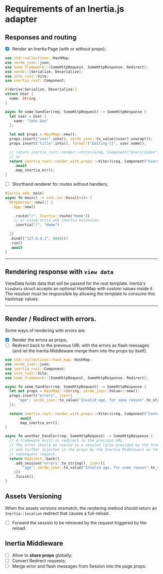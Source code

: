 # Requirements of an Inertia.js adapter

## Responses and routing
- [x] Render an Inertia Page (with or without props);

```rust
use std::collections::HashMap;
use serde_json::json;
use some_framework::{SomeHttpRequest, SomeHttpResponse, Redirect};
use serde::{Serialize, Deserialize};
use vite_rust::Vite;
use inertia_rust::Component;

#[derive(Serialize, Deserialize)]
struct User {
  name: String
}

async fn some_handler(req: SomeHttpRequest) -> SomeHttpResponse {
  let user = User {
    name: "John Doe"
  };
  
  let mut props = HashMap::new();
  props.insert("user".into(), serde_json::to_value(&user).unwrap());
  props.insert("title".into(), format!("Editing {}", user.name));

  // return inertia_rust::render::<Vite>(&req, Component("Users/Index".into()))
  // or
  return inertia_rust::render_with_props::<Vite>(&req, Component("Users/Index".into()), props)
    .await
    .map_inertia_err();
}
```

- [ ] Shorthand renderer for routes without handlers;

```rust
#[actix_web::main]
async fn main() -> std::io::Result<()> {
  HttpServer::new(|| {
    App::new()
            
    .route("/", Inertia::route("Home"))
    // or using actix_web inertia extension
    .inertia("/", "Home")
    
  })
  .bind(("127.0.0.1", 8080))?
  .run()
  .await
}
```

---

## Rendering response with `view data`

ViewData holds data that will be passed for the root template.
Inertia's `ViewData` struct accepts an optional HashMap with custom values inside it.
The resolver must be responsible by allowing the template to consume this
hashmap values.

---

## Render / Redirect with errors.

Some ways of rendering with errors are:
- [x] Render the errors as props;
- [ ] Redirect back to the previous URL with the errors as flash messages (and
  let the Inertia Middleware merge them into the props by itself).
```rust
use std::collections::hash_map::HashMap;
use serde_json::json;
use inertia_rust::Component;
use vite_rust::Vite;
use some_framework::{SomeHttpRequest, SomeHttpResponse, Redirect};

async fn some_handler(req: SomeHttpRequest) -> SomeHttpResponse {
  let mut props = HashMap::<String, serde_json::Value>::new();
  props.insert("errors", json!{
      "age": serde_json::to_value("Invalid age, for some reason".to_string()).unwrap(),
  });
  
  return inertia_rust::render_with_props::<Vite>(&req, Component("Contact".into()), props)
      .await
      .map_inertia_err();
}

async fn another_handler(req: SomeHttpRequest) -> SomeHttpResponse {
  // A framework built-in redirect to the previous URL.
  // The error should be stored in a session (also provided by the framework)
  // and further injected in the props by the Inertia Middleware on the
  // subsequent request.
  return Redirect::back()
    .add_session("errors".to_string(), json!({
        "age": serde_json::to_value("Invalid age, for some reason".to_string()).unwrap(),
    }))
    .finish();
}
```

## Assets Versioning
When the assets versions mismatch, the rendering method should return an
`Inertia::location` redirect that causes a full-reload.

- [ ] Forward the session to be retrieved by the request triggered by the reload.

## Inertia Middleware
- [ ] Allow to **share props** globally;
- [ ] Convert Redirect requests;
- [ ] Merge error and flash messages from Session into the page props.